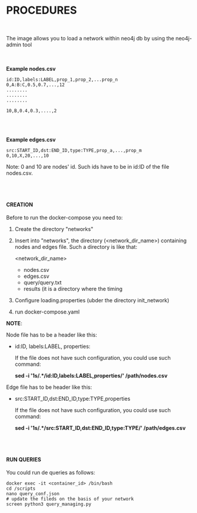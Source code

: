# PROCEDURES
<br/>

The image allows you to load a network within neo4j db by using the neo4j-admin tool

<br></br>
<b>Example nodes.csv</b>

    id:ID,labels:LABEL,prop_1,prop_2,...prop_n
    0,A:B:C,0.5,0.7,...,12
    ........
    ........
    ........

    10,B,0.4,0.3,....,2

<br></br>

<b>Example edges.csv</b>

    src:START_ID,dst:END_ID,type:TYPE,prop_a,...,prop_m
    0,10,X,20,...,10

Note: 0 and 10 are nodes' id. Such ids have to be in id:ID of the file nodes.csv.

<br></br>
#### CREATION

Before to run the docker-compose you need to:
  
  1. Create the directory "networks"
  2. Insert into "networks", the directory (<network_dir_name>) containing nodes and edges file. Such a directory is like that:

     <network_dir_name>

       - nodes.csv
       - edges.csv
       - query/query.txt
       - results (it is a directory where the timing 
      
  4. Configure loading.properties (ubder the directory init_network)
  6. run docker-compose.yaml

<b>NOTE</b>: 

Node file has to be a header like this:
  
  - id:ID, labels:LABEL, properties: 
    
    If the file does not have such configuration, you could use such command:

    <b>sed -i '1s/.*/id:ID,labels:LABEL,properties/' /path/nodes.csv</b>

Edge file has to be header like this:

  - src:START_ID,dst:END_ID,type:TYPE,properties

    If the file does not have such configuration, you could use such command:

    <b>sed -i '1s/.*/src:START_ID,dst:END_ID,type:TYPE/' /path/edges.csv</b>

<br></br>

#### RUN QUERIES

You could run de queries as follows:

    docker exec -it <container_id> /bin/bash
    cd /scripts
    nano query_conf.json
    # update the fileds on the basis of your network
    screen python3 query_managing.py
    
